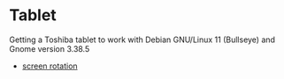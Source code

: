 # Tablet
Getting a Toshiba tablet to work with Debian GNU/Linux 11 (Bullseye) and Gnome version 3.38.5
* [screen rotation](/gnome_screen_rotation/README.MD)

